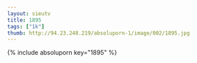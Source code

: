 ```yaml
--- 
layout: sieutv
title: 1895
tags: ["1k"]
thumb: http://94.23.248.219/absoluporn-1/image/002/1895.jpg
---
```

{% include absoluporn key="1895" %} 
